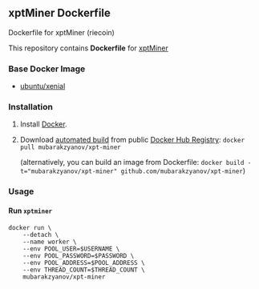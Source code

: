 ## xptMiner Dockerfile
Dockerfile for xptMiner (riecoin)

This repository contains **Dockerfile** for [xptMiner](https://github.com/dave-andersen/fastrie.git)

### Base Docker Image

* [ubuntu/xenial](https://hub.docker.com/r/library/ubuntu/tags/xenial/)


### Installation

1. Install [Docker](https://www.docker.com/).

2. Download [automated build](https://hub.docker.com/r/mubarakzyanov/xpt-miner/) from public [Docker Hub Registry](https://registry.hub.docker.com/): `docker pull mubarakzyanov/xpt-miner`

   (alternatively, you can build an image from Dockerfile: `docker build -t="mubarakzyanov/xpt-miner" github.com/mubarakzyanov/xpt-miner`)

### Usage

#### Run `xptminer`

    docker run \
        --detach \
        --name worker \
        --env POOL_USER=$USERNAME \
        --env POOL_PASSWORD=$PASSWORD \
        --env POOL_ADDRESS=$POOL_ADDRESS \
        --env THREAD_COUNT=$THREAD_COUNT \
        mubarakzyanov/xpt-miner
